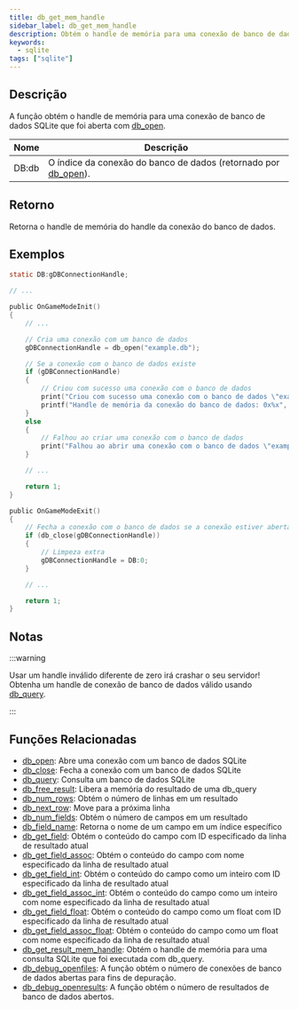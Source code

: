 ```yaml
---
title: db_get_mem_handle
sidebar_label: db_get_mem_handle
description: Obtém o handle de memória para uma conexão de banco de dados SQLite que foi aberta com `db_open`.
keywords:
  - sqlite
tags: ["sqlite"]
---
```


<LowercaseNote />

<VersionWarn version='SA-MP 0.3.7 R1' />

## Descrição

A função obtém o handle de memória para uma conexão de banco de dados SQLite que foi aberta com [db_open](db_open).

| Nome  | Descrição                                                              |
| ----- | ---------------------------------------------------------------------- |
| DB:db | O índice da conexão do banco de dados (retornado por [db_open](db_open)). |

## Retorno

Retorna o handle de memória do handle da conexão do banco de dados.

## Exemplos

```c
static DB:gDBConnectionHandle;

// ...

public OnGameModeInit()
{
    // ...

    // Cria uma conexão com um banco de dados
    gDBConnectionHandle = db_open("example.db");

    // Se a conexão com o banco de dados existe
    if (gDBConnectionHandle)
    {
        // Criou com sucesso uma conexão com o banco de dados
        print("Criou com sucesso uma conexão com o banco de dados \"example.db\".");
        printf("Handle de memória da conexão do banco de dados: 0x%x", db_get_mem_handle(gDBConnectionHandle));
    }
    else
    {
        // Falhou ao criar uma conexão com o banco de dados
        print("Falhou ao abrir uma conexão com o banco de dados \"example.db\".");
    }

    // ...

    return 1;
}

public OnGameModeExit()
{
    // Fecha a conexão com o banco de dados se a conexão estiver aberta
    if (db_close(gDBConnectionHandle))
    {
        // Limpeza extra
        gDBConnectionHandle = DB:0;
    }

    // ...

    return 1;
}
```

## Notas

:::warning

Usar um handle inválido diferente de zero irá crashar o seu servidor! Obtenha um handle de conexão de banco de dados válido usando [db_query](db_query).

:::

## Funções Relacionadas

- [db_open](db_open): Abre uma conexão com um banco de dados SQLite
- [db_close](db_close): Fecha a conexão com um banco de dados SQLite
- [db_query](db_query): Consulta um banco de dados SQLite
- [db_free_result](db_free_result): Libera a memória do resultado de uma db_query
- [db_num_rows](db_num_rows): Obtém o número de linhas em um resultado
- [db_next_row](db_next_row): Move para a próxima linha
- [db_num_fields](db_num_fields): Obtém o número de campos em um resultado
- [db_field_name](db_field_name): Retorna o nome de um campo em um índice específico
- [db_get_field](db_get_field): Obtém o conteúdo do campo com ID especificado da linha de resultado atual
- [db_get_field_assoc](db_get_field_assoc): Obtém o conteúdo do campo com nome especificado da linha de resultado atual
- [db_get_field_int](db_get_field_int): Obtém o conteúdo do campo como um inteiro com ID especificado da linha de resultado atual
- [db_get_field_assoc_int](db_get_field_assoc_int): Obtém o conteúdo do campo como um inteiro com nome especificado da linha de resultado atual
- [db_get_field_float](db_get_field_float): Obtém o conteúdo do campo como um float com ID especificado da linha de resultado atual
- [db_get_field_assoc_float](db_get_field_assoc_float): Obtém o conteúdo do campo como um float com nome especificado da linha de resultado atual
- [db_get_result_mem_handle](db_get_result_mem_handle): Obtém o handle de memória para uma consulta SQLite que foi executada com db_query.
- [db_debug_openfiles](db_debug_openfiles): A função obtém o número de conexões de banco de dados abertas para fins de depuração.
- [db_debug_openresults](db_debug_openresults): A função obtém o número de resultados de banco de dados abertos.
